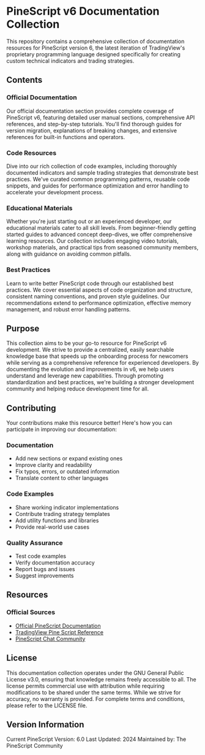 # PineScript v6 Documentation Collection

This repository contains a comprehensive collection of documentation resources for PineScript version 6, the latest iteration of TradingView's proprietary programming language designed specifically for creating custom technical indicators and trading strategies.

## Contents

### Official Documentation
Our official documentation section provides complete coverage of PineScript v6, featuring detailed user manual sections, comprehensive API references, and step-by-step tutorials. You'll find thorough guides for version migration, explanations of breaking changes, and extensive references for built-in functions and operators.

### Code Resources
Dive into our rich collection of code examples, including thoroughly documented indicators and sample trading strategies that demonstrate best practices. We've curated common programming patterns, reusable code snippets, and guides for performance optimization and error handling to accelerate your development process.

### Educational Materials
Whether you're just starting out or an experienced developer, our educational materials cater to all skill levels. From beginner-friendly getting started guides to advanced concept deep-dives, we offer comprehensive learning resources. Our collection includes engaging video tutorials, workshop materials, and practical tips from seasoned community members, along with guidance on avoiding common pitfalls.

### Best Practices
Learn to write better PineScript code through our established best practices. We cover essential aspects of code organization and structure, consistent naming conventions, and proven style guidelines. Our recommendations extend to performance optimization, effective memory management, and robust error handling patterns.

## Purpose

This collection aims to be your go-to resource for PineScript v6 development. We strive to provide a centralized, easily searchable knowledge base that speeds up the onboarding process for newcomers while serving as a comprehensive reference for experienced developers. By documenting the evolution and improvements in v6, we help users understand and leverage new capabilities. Through promoting standardization and best practices, we're building a stronger development community and helping reduce development time for all.

## Contributing

Your contributions make this resource better! Here's how you can participate in improving our documentation:

### Documentation
- Add new sections or expand existing ones
- Improve clarity and readability
- Fix typos, errors, or outdated information
- Translate content to other languages

### Code Examples
- Share working indicator implementations
- Contribute trading strategy templates
- Add utility functions and libraries
- Provide real-world use cases

### Quality Assurance
- Test code examples
- Verify documentation accuracy
- Report bugs and issues
- Suggest improvements

## Resources

### Official Sources
- [Official PineScript Documentation](https://www.tradingview.com/pine-script-docs/en/v6/Introduction.html)
- [TradingView Pine Script Reference](https://www.tradingview.com/pine-script-reference/v6/)
- [PineScript Chat Community](https://www.tradingview.com/chat/#pine_script)

## License

This documentation collection operates under the GNU General Public License v3.0, ensuring that knowledge remains freely accessible to all. The license permits commercial use with attribution while requiring modifications to be shared under the same terms. While we strive for accuracy, no warranty is provided. For complete terms and conditions, please refer to the LICENSE file.

## Version Information

Current PineScript Version: 6.0
Last Updated: 2024
Maintained by: The PineScript Community

